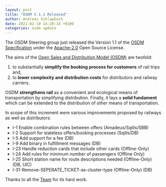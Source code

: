 ```yaml
---
layout: post
title: "OSDM V.1.1 Released"
author: Andreas Schlapbach
date: 2021-02-10 14:20:33 +0100
categories: osdm update
---
```


The OSDM Steering group just released the Version 1.1 of the [OSDM Specification](https://osdm.io/spec/)
under the [Apache-2.0](https://www.apache.org/licenses/LICENSE-2.0.html) Open Source License.

The aims of the [Open Sales and Distribution Model (OSDM)](https://osdm.io/OSDM) are twofold:

1. to substantially **simplify the booking process for customers** of rail trips and,
2. to **lower complexity and distribution costs** for distributors and railway carriers.

OSDM **strengthens rail** as a convenient and ecological means of transportation by simplifying distribution. Finally, it lays a **solid fundament** which can be extended to the distribution of other means of transportation.

In scope of this increment were various improvements proposed by railways as well as distributors:

- I-1 Enable combination rules between offers (Amadeus/Sqills/SBB)
- I-2 Support for stateless offers/booking processes (Sqills/DB)
- I-5 Add support for a fee (DB)
- I-9 Add binary in fulfillment messages (DB)
- I-23 Handle reduction cards that include other cards (Offline-Only)
- I-24 Add rules for minimum number of passengers (Offline Only)
- I-25 Short station name for route descriptions needed (Offline-Only) (DB, UIC)
- I-31-Remove-SEPERATE_TICKET-as-cluster-type (Offline-Only) (DB)

Thanks to all the [Team](https://osdm.io/team/) for its hard work.
